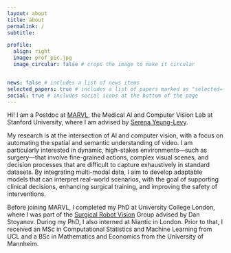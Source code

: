 ```yaml
---
layout: about
title: about
permalink: /
subtitle: 

profile:
  align: right
  image: prof_pic.jpg
  image_circular: false # crops the image to make it circular


news: false # includes a list of news items
selected_papers: true # includes a list of papers marked as "selected={true}"
social: true # includes social icons at the bottom of the page
---
```


Hi! I am a Postdoc at [MARVL](https://marvl.stanford.edu), the Medical AI and Computer Vision Lab at Stanford University, where I am advised by [Serena Yeung-Levy](https://ai.stanford.edu/~syyeung/). 

My research is at the intersection of AI and computer vision, with a focus on automating the spatial and semantic understanding of video. I am particularly interested in dynamic, high-stakes environments—such as surgery—that involve fine-grained actions, complex visual scenes, and decision processes that are difficult to capture exhaustively in standard datasets. By integrating multi-modal data, I aim to develop adaptable models that can interpret real-world scenarios, with the goal of supporting clinical decisions, enhancing surgical training, and improving the safety of interventions.

Before joining MARVL, I completed my PhD at University College London, where I was part of the [Surgical Robot Vision](https://www.ucl.ac.uk/surgical-robot-vision/) Group advised by Dan Stoyanov. During my PhD, I also interned at Niantic in London. Prior to that, I received an MSc in Computational Statistics and Machine Learning from UCL and a BSc in Mathematics and Economics from the University of Mannheim.